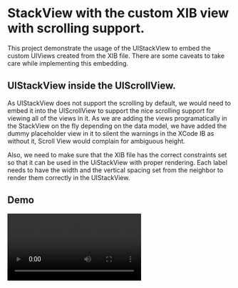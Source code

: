 #  StackView with the custom XIB view with scrolling support.
This project demonstrate the usage of the UIStackView to embed the custom UIViews created from the XIB file. There are some caveats to take care while implementing this embedding.

## UIStackView inside the UIScrollView.
As UIStackView does not support the scrolling by default, we would need to embed it into the UIScrollView to support the nice scrolling support for viewing all of the views in it. As we are adding the views programatically in the StackView on the fly depending on the data model, we have added the dummy placeholder view in it to silent the warnings in the XCode IB as without it, Scroll View would complain for ambiguous height.

Also, we need to make sure that the XIB file has the correct constraints set so that it can be used in the UiStackView with proper rendering. Each label needs to have the width and the vertical spacing set from the neighbor to render them correctly in the UIStackView.

## Demo
![StackViewDemo](StackViewDemo.mov)



